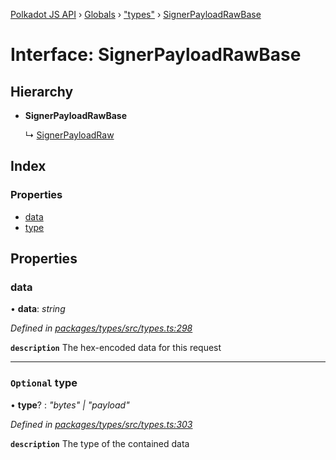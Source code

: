 [Polkadot JS API](../README.md) › [Globals](../globals.md) › ["types"](../modules/_types_.md) › [SignerPayloadRawBase](_types_.signerpayloadrawbase.md)

# Interface: SignerPayloadRawBase

## Hierarchy

* **SignerPayloadRawBase**

  ↳ [SignerPayloadRaw](_types_.signerpayloadraw.md)

## Index

### Properties

* [data](_types_.signerpayloadrawbase.md#data)
* [type](_types_.signerpayloadrawbase.md#optional-type)

## Properties

###  data

• **data**: *string*

*Defined in [packages/types/src/types.ts:298](https://github.com/polkadot-js/api/blob/9196ce85a/packages/types/src/types.ts#L298)*

**`description`** The hex-encoded data for this request

___

### `Optional` type

• **type**? : *"bytes" | "payload"*

*Defined in [packages/types/src/types.ts:303](https://github.com/polkadot-js/api/blob/9196ce85a/packages/types/src/types.ts#L303)*

**`description`** The type of the contained data
